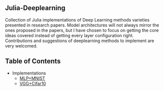 ## Julia-Deeplearning

Collection of Julia implementations of Deep Learning methods varieties presented in research papers. Model architectures will not always mirror the ones proposed in the papers, but I have chosen to focus on getting the core ideas covered instead of getting every layer configuration right. Contributions and suggestions of deeplearning methods to implement are very welcomed.

## Table of Contents

- Implementations
  - [MLP+MNIST](https://github.com/tczhangzhi/Julia-Deeplearning/blob/master/MLP_and_MNIST.ipynb)
  - [VGG+Cifar10](https://github.com/tczhangzhi/Julia-Deeplearning/blob/master/VGG_and_Cifar.ipynb)

